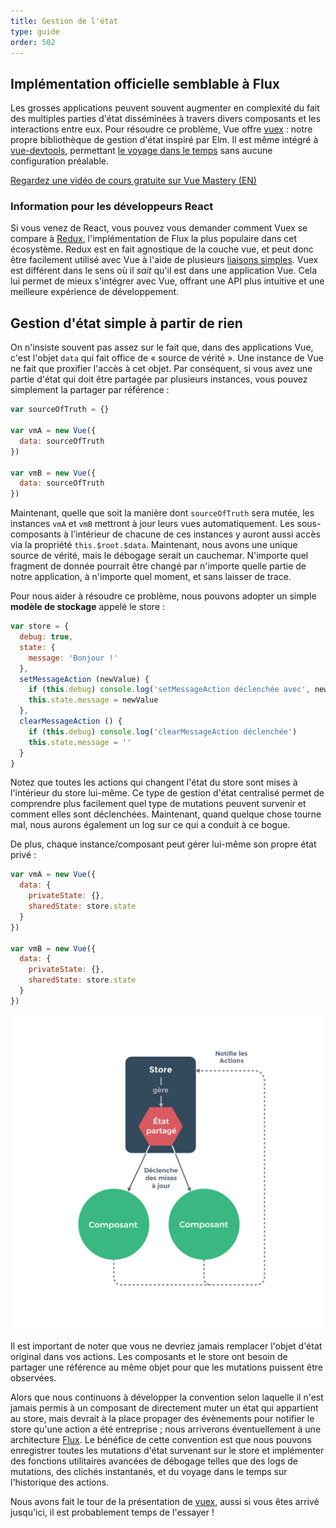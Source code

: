 ```yaml
---
title: Gestion de l'état
type: guide
order: 502
---
```


## Implémentation officielle semblable à Flux

Les grosses applications peuvent souvent augmenter en complexité du fait des multiples parties d'état disséminées à travers divers composants et les interactions entre eux. Pour résoudre ce problème, Vue offre [vuex](https://github.com/vuejs/vuex) : notre propre bibliothèque de gestion d'état inspiré par Elm. Il est même intégré à [vue-devtools](https://github.com/vuejs/vue-devtools), permettant [le voyage dans le temps](https://raw.githubusercontent.com/vuejs/vue-devtools/master/media/demo.gif) sans aucune configuration préalable.

<div class="vue-mastery"><a href="https://www.vuemastery.com/courses/mastering-vuex/intro-to-vuex/" target="_blank" rel="sponsored noopener" title="Vuex Tutorial">Regardez une vidéo de cours gratuite sur Vue Mastery (EN)</a></div>

### Information pour les développeurs React

Si vous venez de React, vous pouvez vous demander comment Vuex se compare à [Redux](https://github.com/reactjs/redux), l'implémentation de Flux la plus populaire dans cet écosystème. Redux est en fait agnostique de la couche vue, et peut donc être facilement utilisé avec Vue à l'aide de plusieurs [liaisons simples](https://classic.yarnpkg.com/en/packages?q=redux%20vue&p=1). Vuex est différent dans le sens où il _sait_ qu'il est dans une application Vue. Cela lui permet de mieux s'intégrer avec Vue, offrant une API plus intuitive et une meilleure expérience de développement.

## Gestion d'état simple à partir de rien

On n'insiste souvent pas assez sur le fait que, dans des applications Vue, c'est l'objet `data` qui fait office de « source de vérité ». Une instance de Vue ne fait que proxifier l'accès à cet objet. Par conséquent, si vous avez une partie d'état qui doit être partagée par plusieurs instances, vous pouvez simplement la partager par référence :

``` js
var sourceOfTruth = {}

var vmA = new Vue({
  data: sourceOfTruth
})

var vmB = new Vue({
  data: sourceOfTruth
})
```

Maintenant, quelle que soit la manière dont `sourceOfTruth` sera mutée, les instances `vmA` et `vmB` mettront à jour leurs vues automatiquement. Les sous-composants à l'intérieur de chacune de ces instances y auront aussi accès via la propriété `this.$root.$data`. Maintenant, nous avons une unique source de vérité, mais le débogage serait un cauchemar. N'importe quel fragment de donnée pourrait être changé par n'importe quelle partie de notre application, à n'importe quel moment, et sans laisser de trace.

Pour nous aider à résoudre ce problème, nous pouvons adopter un simple **modèle de stockage** appelé le store :

``` js
var store = {
  debug: true,
  state: {
    message: 'Bonjour !'
  },
  setMessageAction (newValue) {
    if (this.debug) console.log('setMessageAction déclenchée avec', newValue)
    this.state.message = newValue
  },
  clearMessageAction () {
    if (this.debug) console.log('clearMessageAction déclenchée')
    this.state.message = ''
  }
}
```

Notez que toutes les actions qui changent l'état du store sont mises à l'intérieur du store lui-même. Ce type de gestion d'état centralisé permet de comprendre plus facilement quel type de mutations peuvent survenir et comment elles sont déclenchées. Maintenant, quand quelque chose tourne mal, nous aurons également un log sur ce qui a conduit à ce bogue.

De plus, chaque instance/composant peut gérer lui-même son propre état privé :

``` js
var vmA = new Vue({
  data: {
    privateState: {},
    sharedState: store.state
  }
})

var vmB = new Vue({
  data: {
    privateState: {},
    sharedState: store.state
  }
})
```

![Gestion de l'état](/images/state.png)

<p class="tip">Il est important de noter que vous ne devriez jamais remplacer l'objet d'état original dans vos actions. Les composants et le store ont besoin de partager une référence au même objet pour que les mutations puissent être observées.</p>

Alors que nous continuons à développer la convention selon laquelle il n'est jamais permis à un composant de directement muter un état qui appartient au store, mais devrait à la place propager des évènements pour notifier le store qu'une action a été entreprise ; nous arriverons éventuellement à une architecture [Flux](https://facebook.github.io/flux/). Le bénéfice de cette convention est que nous pouvons enregistrer toutes les mutations d'état survenant sur le store et implémenter des fonctions utilitaires avancées de débogage telles que des logs de mutations, des clichés instantanés, et du voyage dans le temps sur l'historique des actions.

Nous avons fait le tour de la présentation de [vuex](https://github.com/vuejs/vuex), aussi si vous êtes arrivé jusqu'ici, il est probablement temps de l'essayer !
